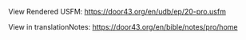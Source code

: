 View Rendered USFM: https://door43.org/en/udb/ep/20-pro.usfm

View in translationNotes: https://door43.org/en/bible/notes/pro/home
